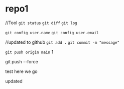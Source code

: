 # repo1

//Tool
`git status`
`git diff`
`git log`

`git config user.name`
`git config user.email`

//updated to github
`git add .`
`git commit -m "message"`

`git push origin main`
1

git push --force

test here we go

updated

